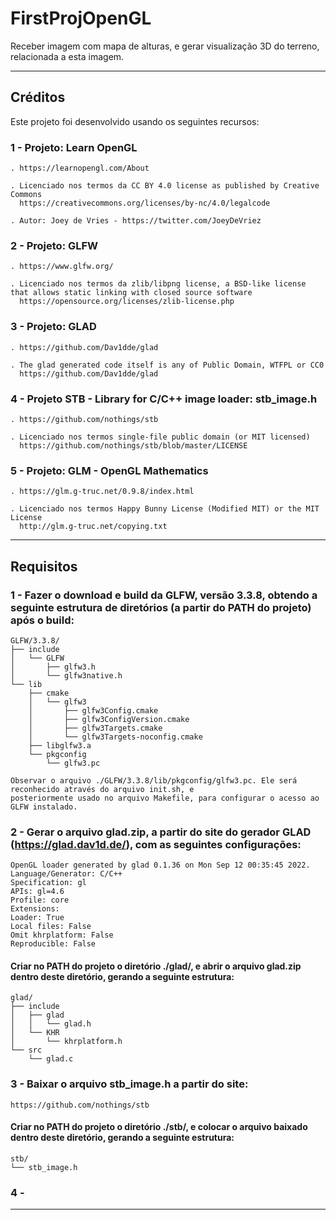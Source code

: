 # FirstProjOpenGL
Receber imagem com mapa de alturas, e gerar visualização 3D do terreno, relacionada a esta imagem.

--------------------------------------------------------------------------

## Créditos
Este projeto foi desenvolvido usando os seguintes recursos:

### 1 - Projeto: Learn OpenGL

    . https://learnopengl.com/About
    
    . Licenciado nos termos da CC BY 4.0 license as published by Creative Commons
      https://creativecommons.org/licenses/by-nc/4.0/legalcode
    
    . Autor: Joey de Vries - https://twitter.com/JoeyDeVriez
    
### 2 - Projeto: GLFW

    . https://www.glfw.org/
    
    . Licenciado nos termos da zlib/libpng license, a BSD-like license that allows static linking with closed source software
      https://opensource.org/licenses/zlib-license.php

### 3 - Projeto: GLAD

    . https://github.com/Dav1dde/glad
    
    . The glad generated code itself is any of Public Domain, WTFPL or CC0
      https://github.com/Dav1dde/glad

### 4 - Projeto STB - Library for C/C++ image loader: stb_image.h
    . https://github.com/nothings/stb
    
    . Licenciado nos termos single-file public domain (or MIT licensed)
      https://github.com/nothings/stb/blob/master/LICENSE

### 5 - Projeto: GLM - OpenGL Mathematics 

    . https://glm.g-truc.net/0.9.8/index.html
    
    . Licenciado nos termos Happy Bunny License (Modified MIT) or the MIT License
      http://glm.g-truc.net/copying.txt
    
--------------------------------------------------------------------------

## Requisitos

### 1 - Fazer o download e build da GLFW, versão 3.3.8, obtendo a seguinte estrutura de diretórios (a partir do PATH do projeto) após o build:

    GLFW/3.3.8/
    ├── include
    │   └── GLFW
    │       ├── glfw3.h
    │       └── glfw3native.h
    └── lib
        ├── cmake
        │   └── glfw3
        │       ├── glfw3Config.cmake
        │       ├── glfw3ConfigVersion.cmake
        │       ├── glfw3Targets.cmake
        │       └── glfw3Targets-noconfig.cmake
        ├── libglfw3.a
        └── pkgconfig
            └── glfw3.pc
            
    Observar o arquivo ./GLFW/3.3.8/lib/pkgconfig/glfw3.pc. Ele será reconhecido através do arquivo init.sh, e 
    posteriormente usado no arquivo Makefile, para configurar o acesso ao GLFW instalado.
    
### 2 - Gerar o arquivo glad.zip, a partir do site do gerador GLAD (https://glad.dav1d.de/), com as seguintes configurações:

    OpenGL loader generated by glad 0.1.36 on Mon Sep 12 00:35:45 2022.
    Language/Generator: C/C++
    Specification: gl
    APIs: gl=4.6
    Profile: core
    Extensions:
    Loader: True
    Local files: False
    Omit khrplatform: False
    Reproducible: False
    
#### Criar no PATH do projeto o diretório ./glad/, e abrir o arquivo glad.zip dentro deste diretório, gerando a seguinte estrutura:

    glad/
    ├── include
    │   ├── glad
    │   │   └── glad.h
    │   └── KHR
    │       └── khrplatform.h
    └── src
        └── glad.c

### 3 - Baixar o arquivo stb_image.h a partir do site:
    https://github.com/nothings/stb 

#### Criar no PATH do projeto o diretório ./stb/, e colocar o arquivo baixado dentro deste diretório, gerando a seguinte estrutura:
    stb/
    └── stb_image.h
    
### 4 -


--------------------------------------------------------------------------
